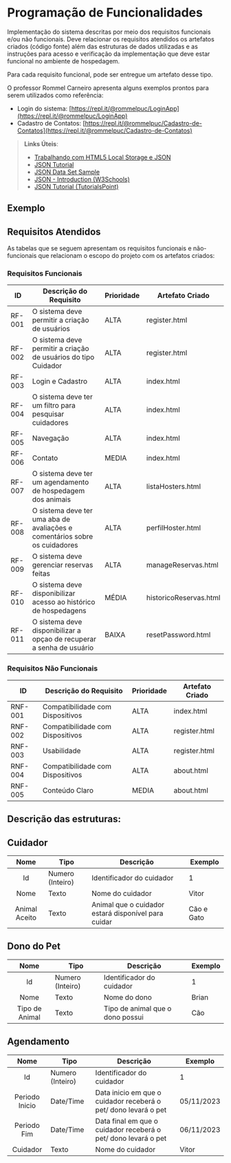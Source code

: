 # Programação de Funcionalidades

Implementação do sistema descritas por meio dos requisitos funcionais e/ou não funcionais. Deve relacionar os requisitos atendidos os artefatos criados (código fonte) além das estruturas de dados utilizadas e as instruções para acesso e verificação da implementação que deve estar funcional no ambiente de hospedagem.

Para cada requisito funcional, pode ser entregue um artefato desse tipo.

O professor Rommel Carneiro apresenta alguns exemplos prontos para serem utilizados como referência:
- Login do sistema: [https://repl.it/@rommelpuc/LoginApp](https://repl.it/@rommelpuc/LoginApp) 
- Cadastro de Contatos: [https://repl.it/@rommelpuc/Cadastro-de-Contatos](https://repl.it/@rommelpuc/Cadastro-de-Contatos)


> **Links Úteis**:
>
> - [Trabalhando com HTML5 Local Storage e JSON](https://www.devmedia.com.br/trabalhando-com-html5-local-storage-e-json/29045)
> - [JSON Tutorial](https://www.w3resource.com/JSON)
> - [JSON Data Set Sample](https://opensource.adobe.com/Spry/samples/data_region/JSONDataSetSample.html)
> - [JSON - Introduction (W3Schools)](https://www.w3schools.com/js/js_json_intro.asp)
> - [JSON Tutorial (TutorialsPoint)](https://www.tutorialspoint.com/json/index.htm)

## Exemplo

## Requisitos Atendidos

As tabelas que se seguem apresentam os requisitos funcionais e não-funcionais que relacionam o escopo do projeto com os artefatos criados:

### Requisitos Funcionais

|ID    | Descrição do Requisito | Prioridade | Artefato Criado |
|------|------------------------|------------|-----------------|
|RF-001| O sistema deve permitir a criação de usuários | ALTA | register.html |
|RF-002| O sistema deve permitir a criação de usuários do tipo Cuidador | ALTA | register.html |
|RF-003| Login e Cadastro | ALTA | index.html |
|RF-004| O sistema deve ter um filtro para pesquisar cuidadores | ALTA | index.html |
|RF-005| Navegação | ALTA | index.html |
|RF-006| Contato | MEDIA | index.html |
|RF-007| O sistema deve ter um agendamento de hospedagem dos animais | ALTA | listaHosters.html |
|RF-008| O sistema deve ter uma aba de avaliações e comentários sobre os cuidadores | ALTA | perfilHoster.html |
|RF-009|  O sistema deve gerenciar reservas feitas | ALTA | manageReservas.html |
|RF-010|  O sistema deve disponibilizar acesso ao histórico de hospedagens  | MÉDIA | historicoReservas.html |
|RF-011| O sistema deve disponibilizar a opçao de recuperar a senha de usuário   | BAIXA | resetPassword.html |

### Requisitos Não Funcionais

|ID    | Descrição do Requisito | Prioridade | Artefato Criado |
|------|------------------------|------------|-----------------|
|RNF-001| Compatibilidade com Dispositivos | ALTA | index.html |
|RNF-002| Compatibilidade com Dispositivos | ALTA | register.html |
|RNF-003| Usabilidade | ALTA | register.html |
|RNF-004| Compatibilidade com Dispositivos | ALTA | about.html |
|RNF-005| Conteúdo Claro | MEDIA | about.html |

## Descrição das estruturas:

## Cuidador
|  **Nome**      | **Tipo**          | **Descrição**                             | **Exemplo**                                    |
|:--------------:|-------------------|-------------------------------------------|------------------------------------------------|
| Id             | Numero (Inteiro)  | Identificador do cuidador               | 1                                              |
| Nome         | Texto             | Nome do cuidador                         | Vitor                                   |
| Animal Aceito       | Texto             | Animal que o cuidador estará disponível para cuidar           | Cão e Gato                            |

## Dono do Pet
|  **Nome**      | **Tipo**          | **Descrição**                             | **Exemplo**                                    |
|:--------------:|-------------------|-------------------------------------------|------------------------------------------------|
| Id             | Numero (Inteiro)  | Identificador do cuidador               | 1                                              |
| Nome         | Texto             | Nome do dono                         | Brian                                   |
| Tipo de Animal       | Texto             | Tipo de animal que o dono possui           | Cão                            |

## Agendamento
|  **Nome**      | **Tipo**          | **Descrição**                             | **Exemplo**                                    |
|:--------------:|-------------------|-------------------------------------------|------------------------------------------------|
| Id             | Numero (Inteiro)  | Identificador do cuidador               | 1                                              |
| Periodo Inicio        | Date/Time             | Data inicio em que o cuidador receberá o pet/ dono levará o pet  | 05/11/2023                              |
| Periodo Fim       | Date/Time             | Data final em que o cuidador receberá o pet/ dono levará o pet           | 06/11/2023                            |
| Cuidador       | Texto             | Nome do cuidador           | Vitor                            |


